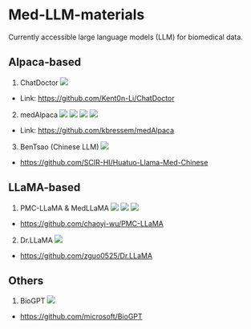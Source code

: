 # Med-LLM-materials
Currently accessible large language models (LLM) for biomedical data.

## Alpaca-based

1. ChatDoctor ![](https://img.shields.io/badge/7B-green)
- Link: https://github.com/Kent0n-Li/ChatDoctor
2. medAlpaca ![](https://img.shields.io/badge/7B-green) ![](https://img.shields.io/badge/13B-green) ![](https://img.shields.io/badge/30B-green) ![](https://img.shields.io/badge/LoRA-blue)
- Link: https://github.com/kbressem/medAlpaca
3. BenTsao (Chinese LLM) ![](https://img.shields.io/badge/7B-green)
- https://github.com/SCIR-HI/Huatuo-Llama-Med-Chinese

## LLaMA-based

1. PMC-LLaMA & MedLLaMA ![](https://img.shields.io/badge/7B-green) ![](https://img.shields.io/badge/13B-green) ![](https://img.shields.io/badge/LoRA-blue)
- https://github.com/chaoyi-wu/PMC-LLaMA
2. Dr.LLaMA ![](https://img.shields.io/badge/7B-green)
- https://github.com/zguo0525/Dr.LLaMA

## Others
1. BioGPT ![](https://img.shields.io/badge/GPT2-green)
- https://github.com/microsoft/BioGPT